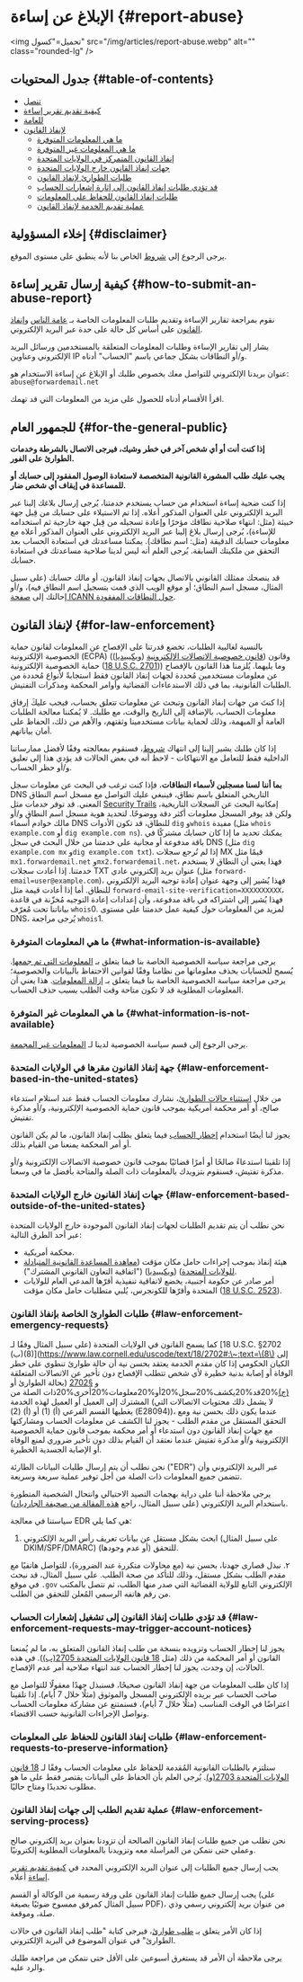 # الإبلاغ عن إساءة {#report-abuse}

<img تحميل="كسول" src="/img/articles/report-abuse.webp" alt="" class="rounded-lg" />

## جدول المحتويات {#table-of-contents}

* [تنصل](#disclaimer)
* [كيفية تقديم تقرير إساءة](#how-to-submit-an-abuse-report)
* [للعامة](#for-the-general-public)
* [لإنفاذ القانون](#for-law-enforcement)
  * [ما هي المعلومات المتوفرة](#what-information-is-available)
  * [ما هي المعلومات غير المتوفرة](#what-information-is-not-available)
  * [إنفاذ القانون المتمركز في الولايات المتحدة](#law-enforcement-based-in-the-united-states)
  * [جهات إنفاذ القانون خارج الولايات المتحدة](#law-enforcement-based-outside-of-the-united-states)
  * [طلبات الطوارئ لإنفاذ القانون](#law-enforcement-emergency-requests)
  * [قد تؤدي طلبات إنفاذ القانون إلى إثارة إشعارات الحساب](#law-enforcement-requests-may-trigger-account-notices)
  * [طلبات إنفاذ القانون للحفاظ على المعلومات](#law-enforcement-requests-to-preserve-information)
  * [عملية تقديم الخدمة لإنفاذ القانون](#law-enforcement-serving-process)

## إخلاء المسؤولية {#disclaimer}

يرجى الرجوع إلى [شروط](/terms) الخاص بنا لأنه ينطبق على مستوى الموقع.

## كيفية إرسال تقرير إساءة {#how-to-submit-an-abuse-report}

نقوم بمراجعة تقارير الإساءة وتقديم طلبات المعلومات الخاصة بـ [عامة الناس](#for-the-general-public) و[إنفاذ القانون](#for-law-enforcement) على أساس كل حالة على حدة عبر البريد الإلكتروني.

يشار إلى تقارير الإساءة وطلبات المعلومات المتعلقة بالمستخدمين ورسائل البريد الإلكتروني وعناوين IP و/أو النطاقات بشكل جماعي باسم "الحساب" أدناه.

عنوان بريدنا الإلكتروني للتواصل معك بخصوص طلبك أو الإبلاغ عن إساءة الاستخدام هو: `abuse@forwardemail.net`

اقرأ الأقسام أدناه للحصول على مزيد من المعلومات التي قد تهمك.

## للجمهور العام {#for-the-general-public}

**إذا كنت أنت أو أي شخص آخر في خطر وشيك، فيرجى الاتصال بالشرطة وخدمات الطوارئ على الفور.**

**يجب عليك طلب المشورة القانونية المتخصصة لاستعادة الوصول المفقود إلى حسابك أو للمساعدة في إيقاف أي شخص ضار.**

إذا كنت ضحية إساءة استخدام من حساب يستخدم خدمتنا، يُرجى إرسال بلاغك إلينا عبر البريد الإلكتروني على العنوان المذكور أعلاه. إذا تم الاستيلاء على حسابك من قِبل جهة خبيثة (مثل: انتهاء صلاحية نطاقك مؤخرًا وإعادة تسجيله من قِبل جهة خارجية ثم استخدامه للإساءة)، يُرجى إرسال بلاغ إلينا عبر البريد الإلكتروني على العنوان المذكور أعلاه مع معلومات حسابك الدقيقة (مثل: اسم نطاقك). يمكننا مساعدتك في استعادة الحساب بعد التحقق من ملكيتك السابقة. يُرجى العلم أنه ليس لدينا صلاحية مساعدتك في استعادة حسابك.

قد ينصحك ممثلك القانوني بالاتصال بجهات إنفاذ القانون، أو مالك حسابك (على سبيل المثال، مسجل اسم النطاق؛ أو موقع الويب الذي قمت بتسجيل اسم النطاق فيه)، و/أو إحالتك إلى [صفحة ICANN حول النطاقات المفقودة](https://www.icann.org/resources/pages/lost-domain-names).

## لإنفاذ القانون {#for-law-enforcement}

بالنسبة لغالبية الطلبات، تخضع قدرتنا على الإفصاح عن المعلومات لقانون حماية الخصوصية الإلكترونية (ECPA) ([قانون خصوصية الاتصالات الإلكترونية](https://bja.ojp.gov/program/it/privacy-civil-liberties/authorities/statutes/1285) ([ويكيبيديا](https://en.wikipedia.org/wiki/Electronic_Communications_Privacy_Act))) وقانون حماية الخصوصية الإلكترونية ([18 U.S.C. 2701](https://www.govinfo.gov/link/uscode/18/2701))) وما يليهما. يُلزمنا هذا القانون بالإفصاح عن معلومات مستخدمين مُحددة لجهات إنفاذ القانون فقط استجابةً لأنواع مُحددة من الطلبات القانونية، بما في ذلك الاستدعاءات القضائية وأوامر المحكمة ومذكرات التفتيش.

إذا كنتَ من جهات إنفاذ القانون وتبحث عن معلومات تتعلق بحساب، فيجب عليكَ إرفاق معلومات الحساب، بالإضافة إلى التاريخ والوقت، مع طلبك. لا يُمكننا معالجة الطلبات العامة أو المبهمة، وذلك لحماية بيانات مستخدمينا وثقتهم، والأهم من ذلك، الحفاظ على أمان بياناتهم.

إذا كان طلبك يشير إلينا إلى انتهاك [شروط](/terms)، فسنقوم بمعالجته وفقًا لأفضل ممارساتنا الداخلية فقط للتعامل مع الانتهاكات - لاحظ أنه في بعض الحالات قد يؤدي هذا إلى تعليق و/أو حظر الحساب.

**بما أننا لسنا مسجلين لأسماء النطاقات**، فإذا كنت ترغب في البحث عن معلومات سجل DNS التاريخي المتعلق باسم نطاق، فينبغي عليك التواصل مع مسجل اسم النطاق المعني. قد توفر خدمات مثل [Security Trails]() إمكانية البحث عن السجلات التاريخية، ولكن قد يوفر المسجل معلومات أكثر دقة ووضوحًا. لتحديد هوية مسجل اسم النطاق و/أو مالك خوادم أسماء DNS للنطاق، قد تكون الأدوات `dig` و`whois` مفيدة (مثل `whois example.com` أو `dig example.com ns`). يمكنك تحديد ما إذا كان حسابك مشتركًا في باقة مدفوعة أو مجانية على خدمتنا من خلال البحث في سجل DNS (مثل `dig example.com mx` و`dig example.com txt`). إذا لم تُرجع سجلات MX قيمًا مثل `mx1.forwardemail.net` و`mx2.forwardemail.net`، فهذا يعني أن النطاق لا يستخدم خدمتنا. إذا أعادت سجلات TXT عنوان بريد إلكتروني عادي (مثل `forward-email=user@example.com`)، فهذا يُشير إلى وجهة عنوان إعادة توجيه البريد الإلكتروني للنطاق. أما إذا أعادت قيمة مثل `forward-email-site-verification=XXXXXXXXXX`، فهذا يُشير إلى اشتراكه في باقة مدفوعة، وأن إعدادات إعادة التوجيه مُخزّنة في قاعدة بياناتنا تحت مُعرّف `whois`0. لمزيد من المعلومات حول كيفية عمل خدمتنا على مستوى DNS، يُرجى مراجعة `whois`1.

### ما هي المعلومات المتوفرة {#what-information-is-available}

يرجى مراجعة سياسة الخصوصية الخاصة بنا فيما يتعلق بـ [المعلومات التي تم جمعها](/privacy#information-collected). يُسمح للحسابات بحذف معلوماتها من نظامنا وفقًا لقوانين الاحتفاظ بالبيانات والخصوصية؛ يرجى مراجعة سياسة الخصوصية الخاصة بنا فيما يتعلق بـ [إزالة المعلومات](/privacy#information-removal). هذا يعني أن المعلومات المطلوبة قد لا تكون متاحة وقت الطلب بسبب حذف الحساب.

### ما هي المعلومات غير المتوفرة {#what-information-is-not-available}

يرجى الرجوع إلى قسم سياسة الخصوصية لدينا لـ [المعلومات غير المجمعة](/privacy#information-not-collected).

### جهة إنفاذ القانون مقرها في الولايات المتحدة {#law-enforcement-based-in-the-united-states}

من خلال [استثناء حالات الطوارئ](#law-enforcement-emergency-requests)، نشارك معلومات الحساب فقط عند استلام استدعاء صالح، أو أمر محكمة أمريكية بموجب قانون حماية الخصوصية الإلكترونية، و/أو مذكرة تفتيش.

يجوز لنا أيضًا استخدام [إخطار الحساب](#law-enforcement-requests-may-trigger-account-notices) فيما يتعلق بطلب إنفاذ القانون، ما لم يكن القانون أو أمر المحكمة يمنعنا من القيام بذلك.

إذا تلقينا استدعاءً صالحًا أو أمرًا قضائيًا بموجب قانون خصوصية الاتصالات الإلكترونية و/أو مذكرة تفتيش، فسنقوم بتزويدك بالمعلومات ذات الصلة والمتاحة بأفضل ما في وسعنا.

### جهات إنفاذ القانون خارج الولايات المتحدة {#law-enforcement-based-outside-of-the-united-states}

نحن نطلب أن يتم تقديم الطلبات لجهات إنفاذ القانون الموجودة خارج الولايات المتحدة عبر أحد الطرق التالية:

* محكمة أمريكية.
* هيئة إنفاذ بموجب إجراءات حامل مكان مؤقت ([معاهدة المساعدة القانونية المتبادلة للولايات المتحدة](https://www.justice.gov/criminal-oia/file/1498806/download)) ([ويكيبيديا](https://en.wikipedia.org/wiki/Mutual_legal_assistance_treaty)) ("اتفاقية التعاون القانوني المشترك").
* أمر صادر عن حكومة أجنبية، يخضع لاتفاقية تنفيذية أقرّها المدعي العام للولايات المتحدة وأقرّها للكونجرس، يُلبي متطلبات حامل مكان مؤقت ([18 U.S.C. 2523](https://www.govinfo.gov/link/uscode/18/2523)).

### طلبات الطوارئ الخاصة بإنفاذ القانون {#law-enforcement-emergency-requests}

كما يسمح القانون في الولايات المتحدة (على سبيل المثال وفقًا لـ [18 U.S.C. §2702 (ب)(8)](https://www.law.cornell.edu/uscode/text/18/2702#:\~:text=\(8\) إلى الكيان الحكومي إذا كان مقدم الخدمة يعتقد بحسن نية أن حالة طوارئ تنطوي على خطر الوفاة أو إصابة بدنية خطيرة لأي شخص تتطلب الإفصاح دون تأخير عن الاتصالات المتعلقة بحالة الطوارئ أو) و [§2702 (ج)](https://www.law.cornell.edu/uscode/text/18/2702#:\~:text=\(c\)استثناءات%20لإفصاح%20سجلات%20العميل.%E2%80%94A%20المُزود%20الموصوف%20في%20القسم%20\(أ)%20قد%20يكشف%20سجل%20أو%20معلومات%20أخرى%20ذات الصلة من المشترك إلى العميل أو العميل لهذه الخدمة (لا يشمل ذلك محتويات الاتصالات التي يغطيها القسم الفرعي (أ) (1) أو (أ) (2) (E28094))، عندما يكون ذلك بحسن نية ومع التحقق المستقل من مقدم الطلب - يجوز لنا الكشف عن معلومات الحساب ومشاركتها مع جهات إنفاذ القانون دون استدعاء أو أمر محكمة بموجب قانون حماية الخصوصية الإلكترونية و/أو مذكرة تفتيش عندما نعتقد أن القيام بذلك دون تأخير ضروري لمنع الوفاة أو الإصابة الجسدية الخطيرة.

نحن نطلب أن يتم إرسال طلبات البيانات الطارئة ("EDR") عبر البريد الإلكتروني وأن تتضمن جميع المعلومات ذات الصلة من أجل توفير عملية سريعة وسريعة.

يرجى ملاحظة أننا على دراية بهجمات التصيد الاحتيالي وانتحال الشخصية المتطورة باستخدام البريد الإلكتروني (على سبيل المثال، راجع [هذه المقالة من صحيفة الجارديان](https://www.theguardian.com/technology/2022/apr/04/us-law-enforcement-agencies-access-your-data-apple-meta#:\~:text=A%20hack%20using%20a%20forged%20legal%20request%20that%20exposed%20consumer%20data%20collected%20by%20Apple%20and%20Meta%20shed%20light%20on%20the%20reach%20of%20the%20law)).

سياستنا في معالجة EDR هي كما يلي:

1. ابحث بشكل مستقل عن بيانات تعريف رأس البريد الإلكتروني (على سبيل المثال DKIM/SPF/DMARC) (أو عدم وجودها) للتحقق.

٢. نبذل قصارى جهدنا، بحسن نية (مع محاولات متكررة عند الضرورة)، للتواصل هاتفيًا مع مقدم الطلب بشكل مستقل، وذلك للتأكد من صحة الطلب. على سبيل المثال، قد نبحث في موقع `.gov` الإلكتروني التابع للولاية القضائية التي صدر منها الطلب، ثم نتصل بالمكتب من رقم هاتفه الرسمي المُعلن للتحقق من الطلب.

### قد تؤدي طلبات إنفاذ القانون إلى تشغيل إشعارات الحساب {#law-enforcement-requests-may-trigger-account-notices}

يجوز لنا إخطار الحساب وتزويده بنسخة من طلب إنفاذ القانون المتعلق به، ما لم يُمنعنا القانون أو أمر المحكمة من ذلك (مثل [18 قانون الولايات المتحدة 2705(ب)](https://www.govinfo.gov/link/uscode/18/2705)). في هذه الحالات، إن وجدت، يجوز لنا إخطار الحساب عند انتهاء صلاحية أمر عدم الإفصاح.

إذا كان طلب المعلومات من جهة إنفاذ القانون صحيحًا، فسنبذل جهدًا معقولًا للتواصل مع صاحب الحساب عبر بريده الإلكتروني المسجل والموثوق (مثلًا خلال 7 أيام). إذا تلقينا اعتراضًا في الوقت المناسب (مثلًا خلال 7 أيام)، فسنمتنع عن مشاركة معلومات الحساب ونواصل الإجراءات القانونية حسب الاقتضاء.

### طلبات إنفاذ القانون للحفاظ على المعلومات {#law-enforcement-requests-to-preserve-information}

سنلتزم بالطلبات القانونية المُقدمة للحفاظ على معلومات الحساب وفقًا لـ [18 قانون الولايات المتحدة 2703(و)](https://www.govinfo.gov/link/uscode/18/2703). يُرجى العلم بأن الحفاظ على البيانات يقتصر فقط على ما هو مطلوب تحديدًا ومتاح حاليًا.

### عملية تقديم الطلب إلى جهات إنفاذ القانون {#law-enforcement-serving-process}

نحن نطلب من جميع طلبات إنفاذ القانون الصالحة أن تزودنا بعنوان بريد إلكتروني صالح وعملي حتى نتمكن من المراسلة معه وتزويدنا بالمعلومات المطلوبة إلكترونيًا.

يجب إرسال جميع الطلبات إلى عنوان البريد الإلكتروني المحدد في [كيفية تقديم تقرير إساءة](#how-to-submit-an-abuse-report) أعلاه.

يجب إرسال جميع طلبات إنفاذ القانون على ورقة رسمية من الوكالة أو القسم (على سبيل المثال كمرفق ممسوح ضوئيًا بصيغة PDF)، من عنوان بريد إلكتروني رسمي وذي صلة، وموقعة.

إذا كان الأمر يتعلق بـ [طلب طوارئ](#law-enforcement-emergency-requests)، فيرجى كتابة "طلب إنفاذ القانون في حالات الطوارئ" في عنوان الموضوع في البريد الإلكتروني.

يرجى ملاحظة أن الأمر قد يستغرق أسبوعين على الأقل حتى نتمكن من مراجعة طلبك والرد عليه.